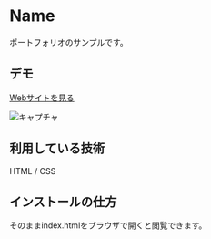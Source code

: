 Name
====

ポートフォリオのサンプルです。

## デモ
[Webサイトを見る](https://portfolio0613.herokuapp.com/)

![キャプチャ](https://user-images.githubusercontent.com/85099477/121804605-2bf19700-cc82-11eb-9615-0b072d35eee3.PNG)

## 利用している技術
HTML / CSS

## インストールの仕方
そのままindex.htmlをブラウザで開くと閲覧できます。
